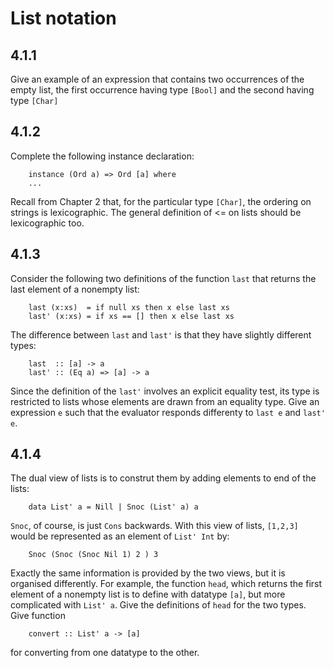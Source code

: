 # List notation

## 4.1.1
Give an example of an expression that contains two occurrences of the empty list, the first occurrence having type `[Bool]` and the second having type `[Char]`

## 4.1.2
Complete the following instance declaration:
```
    instance (Ord a) => Ord [a] where
    ...
```

Recall from Chapter 2 that, for the particular type `[Char]`, the ordering on strings is lexicographic. The general definition of <= on lists should be lexicographic too.

## 4.1.3
Consider the following two definitions of the function `last` that returns the last element of a nonempty list:
```
    last (x:xs)  = if null xs then x else last xs
    last' (x:xs) = if xs == [] then x else last xs
```

The difference between `last` and `last'` is that they have slightly different types:
```
    last  :: [a] -> a
    last' :: (Eq a) => [a] -> a
```

Since the definition of the `last'` involves an explicit equality test, its type is restricted to lists whose elements are drawn from an equality type. Give an expression `e` such that the evaluator responds differenty to `last e` and `last' e`.

## 4.1.4
The dual view of lists is to construt them by adding elements to end of the lists:
```
    data List' a = Nill | Snoc (List' a) a
```

`Snoc`, of course, is just `Cons` backwards. With this view of lists, `[1,2,3]` would be represented as an element of `List' Int` by:
```
    Snoc (Snoc (Snoc Nil 1) 2 ) 3
```

Exactly the same information is provided by the two views, but it is organised differently. For example, the function `head`, which returns the first element of a nonempty list is to define with datatype `[a]`, but more complicated with `List' a`. Give the definitions of `head` for the two types. Give function
```
    convert :: List' a -> [a]
```
for converting from one datatype to the other.
